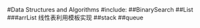 #Data Structures and Algorithms
#include:
##BinarySearch
##List
###arrList 线性表利用模板实现
##stack
##queue